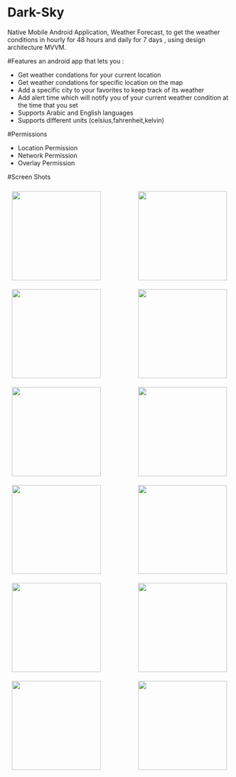 # Dark-Sky

Native Mobile Android Application, Weather Forecast, to get the weather conditions in hourly for 48 hours and daily for 7 days , using design architecture MVVM.

#Features
an android app that lets you :

* Get weather condations for your current location  
* Get weather condations for specific location on the map
* Add a specific city to your favorites to keep track of its weather
* Add alert time which will notify you of your current weather condition at the time that you set
* Supports Arabic and English languages
* Supports different units (celsius,fahrenheit,kelvin)

#Permissions

* Location Permission
* Network Permission
* Overlay Permission

#Screen Shots

<div>
 <p align="center">
<img src="https://drive.google.com/file/d/1V0YIu3bR77VBRXAF-5WTdKFNNHNrUR57/view?usp=sharing" width="200" align="left"
    hspace="10" vspace="10">
 
<img src="https://drive.google.com/file/d/1XM8HLRLHUMTiYI-ldXyhuJvVNFy1tqHU/view?usp=sharing" width="200" align="right"
    hspace="10" vspace="10">
  </p>
 
 <p align="center">
<img src="https://drive.google.com/file/d/1a9kWo2LYivr6pfFSCdh_g-WcLzCSRFEw/view?usp=sharing" width="200" align="left"
    hspace="10" vspace="10">

<img src="https://drive.google.com/file/d/1vSKVBZXFZII_AwAfnYiYQzbicBIuBgpN/view?usp=sharing" width="200" align="right"
    hspace="10" vspace="10">
  </p>
 
 <p align="center">
 <img src="https://drive.google.com/file/d/1LdpSappNLhwhPM4E0Rwz728sRa1LIbLf/view?usp=sharing" width="200" align="left"
    hspace="10" vspace="10">
 
 <img src="https://drive.google.com/file/d/13uC1JQb-c9W_ME6NcuuN87l6_JaQQto2/view?usp=sharing" width="200" align="right"
    hspace="10" vspace="10">
  </p>
 <p align="center">
 <img src="https://drive.google.com/file/d/1PJ9ggg5Gq9QsdEzLvGeRVUi5PWuelUAA/view?usp=sharing" width="200" align="left"
    hspace="10" vspace="10">
 
 <img src="https://drive.google.com/file/d/1PgXX5kftrjE-sZtl5t5jUbdxnSxx65yU/view?usp=sharing" width="200" align="right"
    hspace="10" vspace="10">
  </p>
 <p align="center">
  <img src="https://drive.google.com/file/d/1eUtjg1wmCkOr7M_9kT5YAXR3NXn_dCkP/view?usp=sharing" width="200" align="left"
    hspace="10" vspace="10">
 
  <img src="https://drive.google.com/file/d/1eUtjg1wmCkOr7M_9kT5YAXR3NXn_dCkP/view?usp=sharing" width="200" align="right"
    hspace="10" vspace="10">
 </p>
 <p align="center">
  <img src="https://drive.google.com/file/d/13uxd_Sz0ENpWCerdwnwEmoUZHksS24hP/view?usp=sharing" width="200" align="left"
    hspace="10" vspace="10">
 
  <img src="https://drive.google.com/file/d/1s6uFXLw-1ewGWv1GVjZPIdNx0UdBC9tW/view?usp=sharing" width="200" align="right"
    hspace="10" vspace="10">
  </p>

</div>
